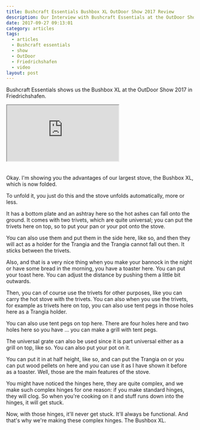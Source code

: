 ```yaml
---
title: Bushcraft Essentials Bushbox XL OutDoor Show 2017 Review
description: Our Interview with Bushcraft Essentials at the OutDoor Show 2017
date: 2017-09-27 09:13:01
category: articles
tags:
  - articles
  - Bushcraft essentials
  - show
  - OutDoor
  - Friedrichshafen
  - video
layout: post
---
```


Bushcraft Essentials shows us the Bushbox XL at the OutDoor Show 2017 in Friedrichshafen.

<div class="embed-responsive embed-responsive-16by9">
    <iframe class="embed-responsive-item" src="https://www.youtube.com/embed/rgYfBKtylVs"></iframe>
</div>
<br>
<!--more-->
<script src="//z-na.amazon-adsystem.com/widgets/onejs?MarketPlace=US&adInstanceId=cc781bfd-577f-4efb-9da6-75cb9fc7d1c2"></script>
<br>
Okay. I'm showing you the advantages of our largest stove, the Bushbox XL, which is now folded.

To unfold it, you just do this and the stove unfolds automatically, more or less.

It has a bottom plate and an ashtray here so the hot ashes can fall onto the ground. It comes with two trivets, which are quite universal; you can put the trivets here on top, so to put your pan or your pot onto the stove.

You can also use them and put them in the side here, like so, and then they will act as a holder for the Trangia and the Trangia cannot fall out then. It sticks between the trivets.

Also, and that is a very nice thing when you make your bannock in the night or have some bread in the morning, you have a toaster here. You can put your toast here. You can adjust the distance by pushing them a little bit outwards.

Then, you can of course use the trivets for other purposes, like you can carry the hot stove with the trivets. You can also when you use the trivets, for example as trivets here on top, you can also use tent pegs in those holes here as a Trangia holder.

You can also use tent pegs on top here. There are four holes here and two holes here so you have ... you can make a grill with tent pegs.

The universal grate can also be used since it is part universal either as a grill on top, like so. You can also put your pot on it.

You can put it in at half height, like so, and can put the Trangia on or you can put wood pellets on here and you can use it as I have shown it before as a toaster. Well, those are the main features of the stove.

You might have noticed the hinges here, they are quite complex, and we make such complex hinges for one reason: if you make standard hinges, they will clog. So when you're cooking on it and stuff runs down into the hinges, it will get stuck.

Now, with those hinges, it'll never get stuck. It'll always be functional. And that's why we're making these complex hinges. The Bushbox XL.
